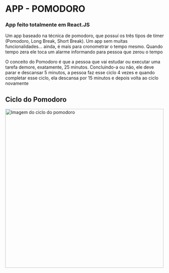 <h1>APP - POMODORO</h1>
<h3>App feito totalmente em React.JS</h3>

<p>Um app baseado na técnica de pomodoro, que possuí os três tipos de timer (Pomodoro, Long Break, Short Break).
Um app sem muitas funcionalidades... ainda, é mais para cronometrar o tempo mesmo. Quando tempo zera ele toca um alarme informando para pessoa que zerou o tempo</p>

<p>O conceito do Pomodoro é que a pessoa que vai estudar ou executar uma tarefa demore, exatamente, 25 minutos. Concluindo-a ou não, ele deve parar e descansar 5 minutos, a pessoa faz esse ciclo 4 vezes e quando completar esse ciclo, ela descansa por 15 minutos e depois volta ao ciclo novamente</p>


<h2>Ciclo do Pomodoro</h2>
<img src="https://www.napratica.org.br/wp-content/uploads/2021/04/ciclo-tecnica-pomodoro-1024x683.jpg" alt="Imagem do ciclo do pomodoro" style="width: 500px">


